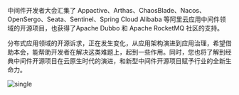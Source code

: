 中间件开发者大会汇集了 Appactive、Arthas、ChaosBlade、Nacos、OpenSergo、Seata、Sentinel、Spring Cloud Alibaba 等阿里云应用中间件领域的开源项目，也获得了Apache Dubbo 和 Apache RocketMQ 社区的支持。

分布式应用领域的开源诉求，正在发生变化，从应用架构演进到应用治理，希望借助本会，能帮助开发者在解决这类难题上，起到一些作用。同时，您也将了解到经典中间件开源项目在云原生时代的演进，和新型中间件开源项目赋予行业的全新生命力。

![single](https://user-images.githubusercontent.com/41315243/174005197-f8830bf5-aaae-478d-8afa-67dcdab8ada9.png)

